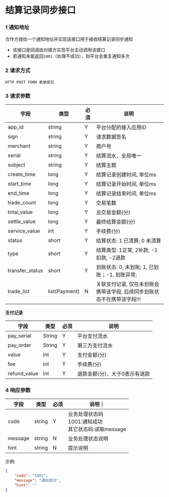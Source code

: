 # 结算记录同步接口

### 1 通知地址

合作方提给一个通知地址并实现该接口用于接收结算记录同步通知
- 该接口是回调由对接方实现平台主动调用该接口
- 若通知未能返回`1001`（处理不成功），则平台会重复通知多次

### 2 请求方式

	HTTP POST FORM 表单提交

### 3 请求参数
| 字段 | 类型 | 必须 | 说明 |
| --- | --- | --- | --- |
| app_id | string | Y | 平台分配的接入应用ID |
| sign | string | Y | 请求数据签名 |
| merchant | string | Y | 商户号 |
| serial | string | Y | 结算流水，全局唯一 |
| subject | string | Y | 结算主题 |
| create_time | long | Y | 结算记录创建时间, 单位ms |
| start_time | long | Y | 结算记录开始时间, 单位ms |
| end_time | long | Y | 结算记录结束时间, 单位ms |
| trade_count | long | Y | 交易笔数 |
| total_value | long | Y | 总交易金额(分) |
| settle_value | long | Y | 最终结算金额(分) |
| service_value | int |Y |手续费(分)|
| status | short |Y |结算状态: 1 已清算; 0 未清算|
|type |short| Y | 结算类型: 1正常, 2补款, -1扣款, -2退款|
|transfer_status |short| Y | 划账状态: 0, 未划账; 1, 已划账；-1, 划账异常; |
|trade_list | list(Payment) | N |关联支付记录, 仅在未划账会携带该字段, 后续同步划账状态不在携带该字段!!! |

**支付记录**

| 字段 | 类型 | 必须 | 说明 |
| --- | --- | --- | --- |
| pay_serial | String | Y | 平台支付流水 |
| pay_order | String | Y | 第三方支付流水 |
| value | int | Y | 支付金额(分) |
| fee | int | Y | 手续费(分) |
| refund_value | int | Y | 退款金额(分)，大于0表示有退款 |


### 4 响应参数

| 字段 | 类型 | 必须 | 说明｜
| --- | --- | --- | ----- |
| code | string | Y | 业务处理状态码<br>1001:通知成功<br/>其它状态码:读取message |
| message | string | N | 业务处理状态说明 |
| hint | string | N | 提示说明 |


示例: 
```json
{
	"code": "1001",
	"message": "通知成功",
	"hint": ""
}
```
